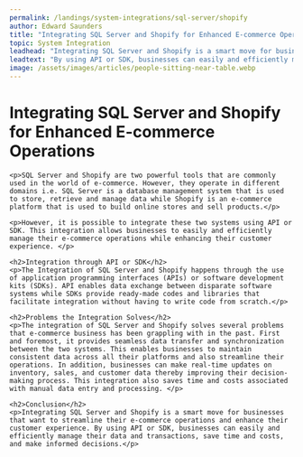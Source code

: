 ```yaml
---
permalink: /landings/system-integrations/sql-server/shopify
author: Edward Saunders
title: "Integrating SQL Server and Shopify for Enhanced E-commerce Operations"
topic: System Integration
leadhead: "Integrating SQL Server and Shopify is a smart move for businesses that want to streamline their e-commerce operations and enhance their customer experience"
leadtext: "By using API or SDK, businesses can easily and efficiently manage their data and transactions, save time and costs, and make informed decisions."
image: /assets/images/articles/people-sitting-near-table.webp
---
```

<div class="arttext">	<h1>Integrating SQL Server and Shopify for Enhanced E-commerce Operations</h1>

	<p>SQL Server and Shopify are two powerful tools that are commonly used in the world of e-commerce. However, they operate in different domains i.e. SQL Server is a database management system that is used to store, retrieve and manage data while Shopify is an e-commerce platform that is used to build online stores and sell products.</p>

	<p>However, it is possible to integrate these two systems using API or SDK. This integration allows businesses to easily and efficiently manage their e-commerce operations while enhancing their customer experience. </p>

	<h2>Integration through API or SDK</h2>
	<p>The Integration of SQL Server and Shopify happens through the use of application programming interfaces (APIs) or software development kits (SDKs). API enables data exchange between disparate software systems while SDKs provide ready-made codes and libraries that facilitate integration without having to write code from scratch.</p>

	<h2>Problems the Integration Solves</h2>
	<p>The integration of SQL Server and Shopify solves several problems that e-commerce business has been grappling with in the past. First and foremost, it provides seamless data transfer and synchronization between the two systems. This enables businesses to maintain consistent data across all their platforms and also streamline their operations. In addition, businesses can make real-time updates on inventory, sales, and customer data thereby improving their decision-making process. This integration also saves time and costs associated with manual data entry and processing. </p>

	<h2>Conclusion</h2>
	<p>Integrating SQL Server and Shopify is a smart move for businesses that want to streamline their e-commerce operations and enhance their customer experience. By using API or SDK, businesses can easily and efficiently manage their data and transactions, save time and costs, and make informed decisions.</p>

</div>